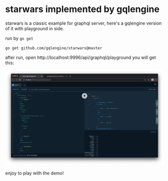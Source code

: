 # starwars implemented by gqlengine



starwars is a classic example for graphql server, here's a gqlengine version of it with playground in side.



run by `go get`

```
go get github.com/gqlengine/starwars@master
```



after run, open http://localhost:9996/api/graphql/playground you will get this:



![image-20200209005908073](assets/image-20200209005908073.png)



enjoy to play with the demo!